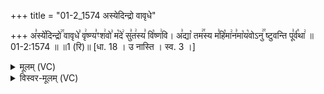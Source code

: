 +++
title = "01-2_1574 अस्येदिन्द्रो वावृधे"

+++
अ꣣स्ये꣡दिन्द्रो꣢꣯ वावृधे꣣ वृ꣢ष्ण्य꣣ꣳश꣢वो꣣ म꣡दे꣢ सु꣣त꣢स्य꣣ वि꣡ष्ण꣢वि। अ꣣द्या꣡ तम꣢꣯स्य म꣣हि꣡मा꣢न꣣मा꣡य꣡वोऽनु꣢꣯ ष्टुवन्ति पू꣣र्व꣡था꣢ ॥ 01-2:1574 ॥ ॥1 (रि)॥ [धा. 18 । उ नास्ति । स्व. 3 ।]

<details><summary>मूलम् (VC)</summary>

अ꣣स्ये꣡दिन्द्रो꣢꣯ वावृधे꣣ वृ꣢ष्ण्य꣣ꣳश꣢वो꣣ म꣡दे꣢ सु꣣त꣢स्य꣣ वि꣡ष्ण꣢वि । अ꣣द्या꣡ तम꣢꣯स्य महि꣣मा꣡न꣢मा꣣य꣡वोऽनु꣢꣯ ष्टुवन्ति पू꣣र्व꣡था꣢ ॥१५७४॥
</details>

<details><summary>विस्वर-मूलम् (VC)</summary>

अस्येदिन्द्रो वावृधे वृष्ण्यꣳशवो मदे सुतस्य विष्णवि । अद्या तमस्य महिमानमायवोऽनु ष्टुवन्ति पूर्वथा ॥१५७४॥
</details>
